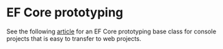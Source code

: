 ﻿# EF Core prototyping

See the following [article](https://dev.to/karenpayneoregon/ef-core-prototyping-1chn) for an EF Core prototyping base class for console projects that is easy to transfer to web projects.
